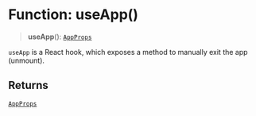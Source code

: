 # Function: useApp()

> **useApp**(): [`AppProps`](../type-aliases/AppProps.md)

`useApp` is a React hook, which exposes a method to manually exit the app (unmount).

## Returns

[`AppProps`](../type-aliases/AppProps.md)
